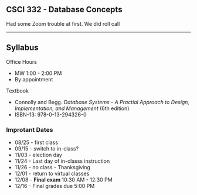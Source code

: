 ## CSCI 332 - Database Concepts

Had some Zoom trouble at first. We did roll call

---

## Syllabus

Office Hours
- MW 1:00 - 2:00 PM
- By appointment

Textbook
- Connolly and Begg. *Database Systems - A Practial Approach to Design, Implementation, and Management* (6th edition)
- ISBN-13: 978-0-13-294326-0

### Improtant Dates
- 08/25 - first class
- 09/15 - switch to in-class?
- 11/03 - election day
- 11/24 - Last day of in-classs instruction
- 11/26 - no class - Thanksgiving
- 12/01 - return to virtual classes
- 12/08 - **Final exam** 10:30 AM - 12:30 PM
- 12/16 - Final grades due 5:00 PM

